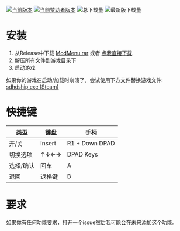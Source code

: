 [![当前版本](https://img.shields.io/github/v/release/sneakyevil/SD-ModMenu?label=当前版本&color=red)](https://github.com/sneakyevil/SD-ModMenu/releases/latest/download/ModMenu.rar)
[![当前赞助者版本](https://img.shields.io/badge/当前赞助者版本-v1.19.8-red)](README_sponsor.md)
![总下载量](https://img.shields.io/github/downloads/sneakyevil/SD-ModMenu/total?label=总下载量&color=red)
![最新版下载量](https://img.shields.io/github/downloads/sneakyevil/SD-ModMenu/latest/total?color=red&label=最新版下载量)

# 安装
1. 从Release中下载 [ModMenu.rar](https://github.com/sneakyevil/SD-ModMenu/releases/latest) 或者 [点我直接下载](https://github.com/sneakyevil/SD-ModMenu/releases/latest/download/ModMenu.rar).
2. 解压所有文件到游戏目录下
3. 启动游戏

如果你的游戏在启动/加载时崩溃了，尝试使用下方文件替换游戏文件:
[sdhdship.exe (Steam)](https://mega.nz/file/fK5SWARD#1fAWkxAHaKCIMDaJ5XAQKvjs6gK4RCQo5ZlvvtHWtVw)

# 快捷键
| 类型 | 键盘 | 手柄 |
| ------------- | ------------- | ------------- |
| 开/关 | Insert | R1 + Down DPAD |
| 切换选项 | ↑↓←→ | DPAD Keys |
| 选择/确认 | 回车 | A |
| 退回 | 退格键 | B |

# 要求
如果你有任何功能要求，打开一个issue然后我可能会在未来添加这个功能。
